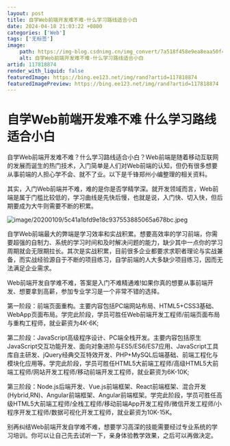 ```yaml
---
layout: post
title: 自学Web前端开发难不难-什么学习路线适合小白
date: 2024-04-18 21:03:22 +0800
categories: ['Web']
tags: ['无标签']
image:
    path: https://img-blog.csdnimg.cn/img_convert/7a518f458e9ea8eaa50f42431188de09.png?x-oss-process=image/resize,m_fixed,h_150
    alt: 自学Web前端开发难不难-什么学习路线适合小白
artid: 117818874
render_with_liquid: false
featuredImage: https://bing.ee123.net/img/rand?artid=117818874
featuredImagePreview: https://bing.ee123.net/img/rand?artid=117818874
---
```


# 自学Web前端开发难不难 什么学习路线适合小白

自学Web前端开发难不难？什么学习路线适合小白？Web前端是随着移动互联网的发展而诞生的热门技术，入门简单是人们对Web前端的认知，但仍有很多想要从事前端的人担心学不会、就不了业。以下是千锋郑州小编整理的相关资料。

其实，入门Web前端并不难，难的是你是否学精学深。就开发领域而言，Web前端是属于门槛比较低的，学习曲线是先快后慢，也就是说，入门快、切入快，但后期要成为大牛则需要不断的积累。

![image/20200109/5c41a1bfd9e18c937553885065a678bc.jpeg](https://i-blog.csdnimg.cn/blog_migrate/5964b28c0d042890ab94da5b3bce9e01.jpeg)

自学Web前端最大的弊端是学习效率和实战积累。想要高效率的学习前端，你需要超强的自制力、系统的学习时间和及时解决问题的能力，缺少其中一点你的学习周期就会无限期拉长。其次是实战积累，目前很多企业都要求求职者理论与实战兼备，而实战经验源自于不断的项目练习，自学前端的人大多缺少项目练习，因而无法满足企业需求。

Web前端开发自学难不难，答案是入门不难精通难!如果你真的想要从事前端开发、想要拿到高薪，参加专业学习是一个非常不错的选择。

第一阶段：前端页面重构。主要内容包括PC端网站布局、HTML5+CSS3基础、WebApp页面布局。学完此阶段，学员可胜任Web前端开发工程师/前端页面布局与重构工程师，就业薪资为4K-6K;

第二阶段：JavaScript高级程序设计、PC端全栈开发。主要内容包括原生JavaScript交互功能开发、面向对象进阶与ES5/ES6/ES7应用、JavaScript工具库自主研发、jQuery经典交互特效开发、PHP+MySQL后端基础、前端工程化与模块化应用等。学完此阶段，学员可胜任HTML5大前端工程师/高级HTML5大前端工程师/网站开发工程师/移动前端开发工程师，就业薪资为6K-10K;

第三阶段：Node.js后端开发、Vue.js前端框架、React前端框架、混合开发(Hybrid,RN)、Angular前端框架、Angular前端框架。学完此阶段，学员可胜任高级HTML5大前端工程师/全栈工程师/移动前端App开发工程师/微信开发工程师/小程序开发工程师/数据可视化开发工程师，就业薪资为10K-15K。

别再纠结Web前端开发自学难不难，想要学习高深的技能需要经过专业系统的学习培训。你可以让自己先去试听一下，亲身体验教学效果，之后可以再做决定。